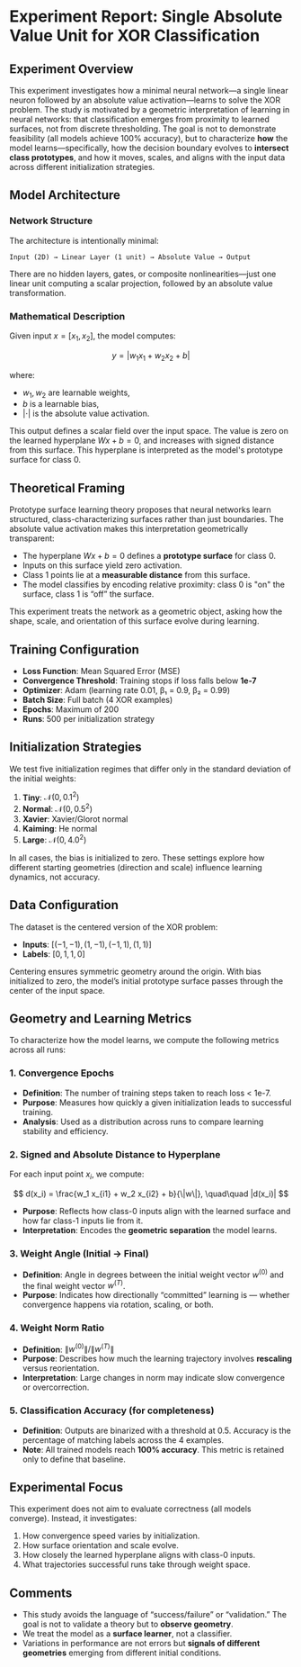 # Experiment Report: Single Absolute Value Unit for XOR Classification

## Experiment Overview

This experiment investigates how a minimal neural network—a single linear neuron followed by an absolute value activation—learns to solve the XOR problem. The study is motivated by a geometric interpretation of learning in neural networks: that classification emerges from proximity to learned surfaces, not from discrete thresholding. The goal is not to demonstrate feasibility (all models achieve 100% accuracy), but to characterize **how** the model learns—specifically, how the decision boundary evolves to **intersect class prototypes**, and how it moves, scales, and aligns with the input data across different initialization strategies.


## Model Architecture

### Network Structure

The architecture is intentionally minimal:

```
Input (2D) → Linear Layer (1 unit) → Absolute Value → Output
```

There are no hidden layers, gates, or composite nonlinearities—just one linear unit computing a scalar projection, followed by an absolute value transformation.

### Mathematical Description

Given input $x = [x_1, x_2]$, the model computes:

$$
y = |w_1 x_1 + w_2 x_2 + b|
$$

where:

* $w_1, w_2$ are learnable weights,
* $b$ is a learnable bias,
* $|\cdot|$ is the absolute value activation.

This output defines a scalar field over the input space. The value is zero on the learned hyperplane $Wx + b = 0$, and increases with signed distance from this surface. This hyperplane is interpreted as the model's prototype surface for class 0.

## Theoretical Framing

Prototype surface learning theory proposes that neural networks learn structured, class-characterizing surfaces rather than just boundaries. The absolute value activation makes this interpretation geometrically transparent:

* The hyperplane $Wx + b = 0$ defines a **prototype surface** for class 0.
* Inputs on this surface yield zero activation.
* Class 1 points lie at a **measurable distance** from this surface.
* The model classifies by encoding relative proximity: class 0 is "on" the surface, class 1 is “off” the surface.

This experiment treats the network as a geometric object, asking how the shape, scale, and orientation of this surface evolve during learning.

## Training Configuration

* **Loss Function**: Mean Squared Error (MSE)
* **Convergence Threshold**: Training stops if loss falls below **1e-7**
* **Optimizer**: Adam (learning rate 0.01, β₁ = 0.9, β₂ = 0.99)
* **Batch Size**: Full batch (4 XOR examples)
* **Epochs**: Maximum of 200
* **Runs**: 500 per initialization strategy

## Initialization Strategies

We test five initialization regimes that differ only in the standard deviation of the initial weights:

1. **Tiny**: $\mathcal{N}(0, 0.1^2)$
2. **Normal**: $\mathcal{N}(0, 0.5^2)$
3. **Xavier**: Xavier/Glorot normal
4. **Kaiming**: He normal
5. **Large**: $\mathcal{N}(0, 4.0^2)$

In all cases, the bias is initialized to zero. These settings explore how different starting geometries (direction and scale) influence learning dynamics, not accuracy.

## Data Configuration

The dataset is the centered version of the XOR problem:

* **Inputs**: $[(-1, -1), (1, -1), (-1, 1), (1, 1)]$
* **Labels**: $[0, 1, 1, 0]$

Centering ensures symmetric geometry around the origin. With bias initialized to zero, the model’s initial prototype surface passes through the center of the input space.

## Geometry and Learning Metrics

To characterize how the model learns, we compute the following metrics across all runs:

### 1. **Convergence Epochs**

* **Definition**: The number of training steps taken to reach loss < 1e-7.
* **Purpose**: Measures how quickly a given initialization leads to successful training.
* **Analysis**: Used as a distribution across runs to compare learning stability and efficiency.

### 2. **Signed and Absolute Distance to Hyperplane**

For each input point $x_i$, we compute:

$$
d(x_i) = \frac{w_1 x_{i1} + w_2 x_{i2} + b}{\|w\|}, \quad\quad |d(x_i)|
$$

* **Purpose**: Reflects how class-0 inputs align with the learned surface and how far class-1 inputs lie from it.
* **Interpretation**: Encodes the **geometric separation** the model learns.

### 3. **Weight Angle (Initial → Final)**

* **Definition**: Angle in degrees between the initial weight vector $w^{(0)}$ and the final weight vector $w^{(T)}$.
* **Purpose**: Indicates how directionally “committed” learning is — whether convergence happens via rotation, scaling, or both.

### 4. **Weight Norm Ratio**

* **Definition**: $\|w^{(0)}\| / \|w^{(T)}\|$
* **Purpose**: Describes how much the learning trajectory involves **rescaling** versus reorientation.
* **Interpretation**: Large changes in norm may indicate slow convergence or overcorrection.

### 5. **Classification Accuracy (for completeness)**

* **Definition**: Outputs are binarized with a threshold at 0.5. Accuracy is the percentage of matching labels across the 4 examples.
* **Note**: All trained models reach **100% accuracy**. This metric is retained only to define that baseline.

## Experimental Focus

This experiment does not aim to evaluate correctness (all models converge). Instead, it investigates:

1. How convergence speed varies by initialization.
2. How surface orientation and scale evolve.
3. How closely the learned hyperplane aligns with class-0 inputs.
4. What trajectories successful runs take through weight space.

## Comments

* This study avoids the language of “success/failure” or “validation.”
  The goal is not to validate a theory but to **observe geometry**.
* We treat the model as a **surface learner**, not a classifier.
* Variations in performance are not errors but **signals of different geometries** emerging from different initial conditions.

